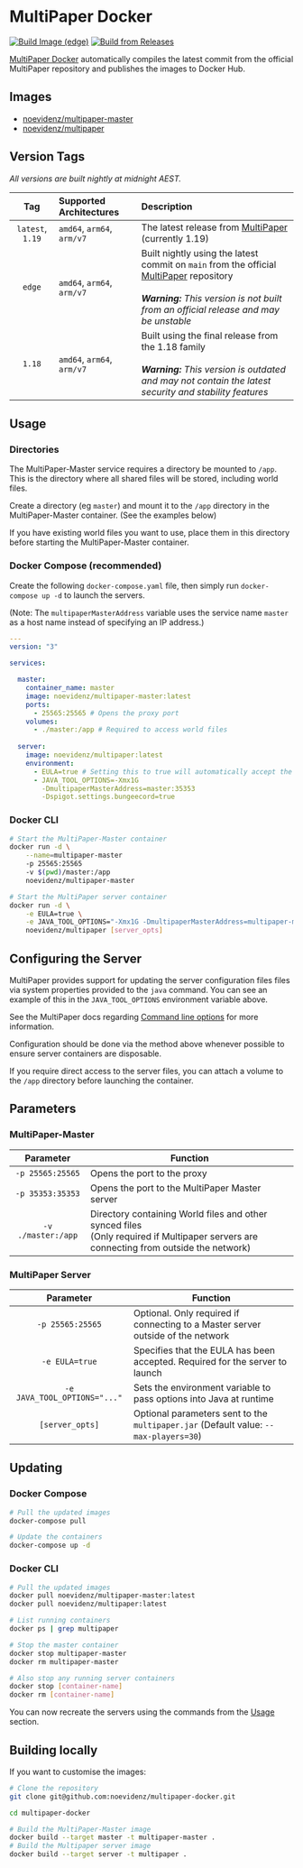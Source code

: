 # MultiPaper Docker

[![Build Image (edge)](https://github.com/noevidenz/multipaper-docker/actions/workflows/build-images.yaml/badge.svg)](https://github.com/noevidenz/multipaper-docker/actions/workflows/build-images.yaml)
[![Build from Releases](https://github.com/noevidenz/multipaper-docker/actions/workflows/build-releases.yaml/badge.svg?branch=main)](https://github.com/noevidenz/multipaper-docker/actions/workflows/build-releases.yaml)

[MultiPaper Docker](https://github.com/noevidenz/multipaper-docker) automatically compiles the latest commit from the official MultiPaper repository and publishes the images to Docker Hub.

## Images

- [noevidenz/multipaper-master](https://hub.docker.com/r/noevidenz/multipaper-master)
- [noevidenz/multipaper](https://hub.docker.com/r/noevidenz/multipaper)

## Version Tags

_All versions are built nightly at midnight AEST._

|       Tag        | Supported Architectures    | Description                                                                                                                                                                                                                          |
|:----------------:|:---------------------------|:-------------------------------------------------------------------------------------------------------------------------------------------------------------------------------------------------------------------------------------|
| `latest`, `1.19` | `amd64`, `arm64`, `arm/v7` | The latest release from [MultiPaper](https://github.com/MultiPaper/MultiPaper) (currently 1.19)                                                                                                                                      |
|      `edge`      | `amd64`, `arm64`, `arm/v7` | Built nightly using the latest commit on `main` from the official [MultiPaper](https://github.com/MultiPaper/MultiPaper) repository <br/><br/> _**Warning:** This version is not built from an official release and may be unstable_ |
|      `1.18`      | `amd64`, `arm64`, `arm/v7` | Built using the final release from the 1.18 family <br/><br/>_**Warning:** This version is outdated and may not contain the latest security and stability features_                                                                  |

## Usage

### Directories

The MultiPaper-Master service requires a directory be mounted to `/app`. This is the directory where all shared files will be stored, including world files.

Create a directory (eg `master`) and mount it to the `/app` directory in the MultiPaper-Master container. (See the examples below)

If you have existing world files you want to use, place them in this directory before starting the MultiPaper-Master container.

### Docker Compose (recommended)

Create the following `docker-compose.yaml` file, then simply run `docker-compose up -d` to launch the servers.

(Note: The `multipaperMasterAddress` variable uses the service name `master` as a host name instead of specifying an IP address.)

```yaml
---
version: "3"

services:

  master:
    container_name: master
    image: noevidenz/multipaper-master:latest
    ports:
      - 25565:25565 # Opens the proxy port
    volumes:
      - ./master:/app # Required to access world files
  
  server:
    image: noevidenz/multipaper:latest
    environment:
      - EULA=true # Setting this to true will automatically accept the Minecraft EULA upon launch
      - JAVA_TOOL_OPTIONS=-Xmx1G
        -DmultipaperMasterAddress=master:35353 
        -Dspigot.settings.bungeecord=true
```

### Docker CLI

```bash
# Start the MultiPaper-Master container
docker run -d \
    --name=multipaper-master 
    -p 25565:25565 
    -v $(pwd)/master:/app
    noevidenz/multipaper-master

# Start the MultiPaper server container
docker run -d \
    -e EULA=true \
    -e JAVA_TOOL_OPTIONS="-Xmx1G -DmultipaperMasterAddress=multipaper-master:35353" \
    noevidenz/multipaper [server_opts]
```


## Configuring the Server

MultiPaper provides support for updating the server configuration files files via system properties provided to the `java` command. You can see an example of this in the `JAVA_TOOL_OPTIONS` environment variable above.

See the MultiPaper docs regarding [Command line options](https://github.com/MultiPaper/MultiPaper#command-line-options) for more information.

Configuration should be done via the method above whenever possible to ensure server containers are disposable.

If you require direct access to the server files, you can attach a volume to the `/app` directory before launching the container.


## Parameters

### MultiPaper-Master

| Parameter | Function |
| :---: | --- |
| `-p 25565:25565` | Opens the port to the proxy |
| `-p 35353:35353` | Opens the port to the MultiPaper Master server |
| `-v ./master:/app` | Directory containing World files and other synced files <br>(Only required if Multipaper servers are connecting from outside the network) |

### MultiPaper Server

| Parameter | Function |
| :---: | --- |
| `-p 25565:25565` | Optional. Only required if connecting to a Master server outside of the network | 
| `-e EULA=true` | Specifies that the EULA has been accepted. Required for the server to launch |
| `-e JAVA_TOOL_OPTIONS="..."` | Sets the environment variable to pass options into Java at runtime |
| `[server_opts]` | Optional parameters sent to the `multipaper.jar` (Default value: `--max-players=30`) |


## Updating

### Docker Compose

```bash
# Pull the updated images
docker-compose pull

# Update the containers
docker-compose up -d
```

### Docker CLI

```bash 
# Pull the updated images
docker pull noevidenz/multipaper-master:latest
docker pull noevidenz/multipaper:latest

# List running containers
docker ps | grep multipaper

# Stop the master container
docker stop multipaper-master
docker rm multipaper-master

# Also stop any running server containers
docker stop [container-name]
docker rm [container-name]
```

You can now recreate the servers using the commands from the [Usage](#usage) section.


## Building locally

If you want to customise the images:

```bash
# Clone the repository
git clone git@github.com:noevidenz/multipaper-docker.git

cd multipaper-docker

# Build the MultiPaper-Master image
docker build --target master -t multipaper-master .
# Build the Multipaper server image
docker build --target server -t multipaper .
```